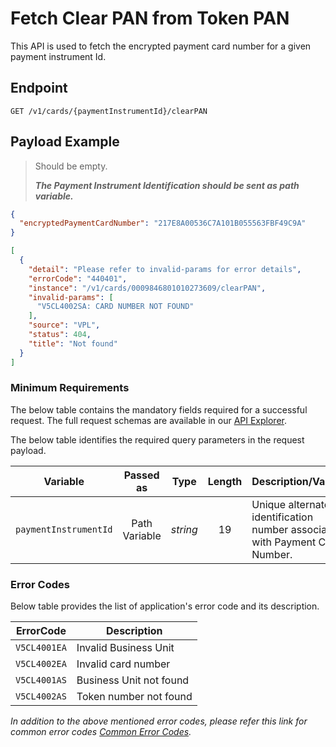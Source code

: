 # Fetch Clear PAN from Token PAN

This API is used to fetch the encrypted payment card number for a given payment instrument Id.

## Endpoint

`GET /v1/cards/{paymentInstrumentId}/clearPAN`

## Payload Example

<!--
type: tab
titles: Request, Response, Error
-->

>Should be empty.
>
>***The Payment Instrument Identification should be sent as path variable.***

<!--
type: tab
-->

```json
{
  "encryptedPaymentCardNumber": "217E8A00536C7A101B055563FBF49C9A"
}
```

<!--s
type: tab
-->

```json
[
  {
    "detail": "Please refer to invalid-params for error details",
    "errorCode": "440401",
    "instance": "/v1/cards/0009846801010273609/clearPAN",
    "invalid-params": [
      "V5CL4002SA: CARD NUMBER NOT FOUND"
    ],
    "source": "VPL",
    "status": 404,
    "title": "Not found"
  }
]
```

<!-- type: tab-end -->

### Minimum Requirements

The below table contains the mandatory fields required for a successful request. The full request schemas are available in our [API Explorer](../api/?type=get&path=/v1/cards/{paymentInstrumentId}/clearPAN).

The below table identifies the required query parameters in the request payload.

| Variable | Passed as | Type | Length | Description/Values |
| -------- | :-------: | :--: | :------------: | ------------------ |
| `paymentInstrumentId` | Path Variable | *string* | 19 | Unique alternate identification number associated with Payment Card Number. |

### Error Codes

Below table provides the list of application's error code and its description.

| ErrorCode |  Description |
| --------  | ------------------ |
|`V5CL4001EA` | Invalid Business Unit |
|`V5CL4002EA` | Invalid card number |
|`V5CL4001AS` | Business Unit not found |
|`V5CL4002AS` | Token number not found |

*In addition to the above mentioned error codes, please refer this link for common error codes [Common Error Codes](?path=docs/Common_Error_Code.md).*
